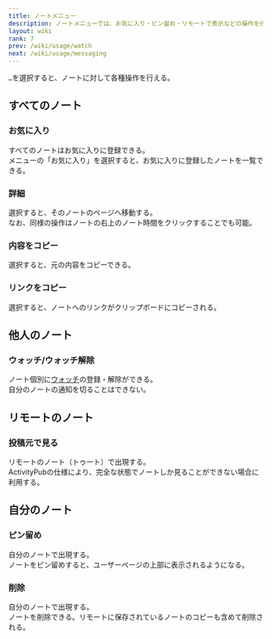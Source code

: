 ```yaml
---
title: ノートメニュー
description: ノートメニューでは、お気に入り・ピン留め・リモートで表示などの操作を行える。
layout: wiki
rank: 7
prev: /wiki/usage/watch
next: /wiki/usage/messaging
---
```

`…`を選択すると、ノートに対して各種操作を行える。

## すべてのノート
### お気に入り
すべてのノートはお気に入りに登録できる。  
メニューの「お気に入り」を選択すると、お気に入りに登録したノートを一覧できる。

### 詳細
選択すると、そのノートのページへ移動する。  
なお、同様の操作はノートの右上のノート時間をクリックすることでも可能。

### 内容をコピー
選択すると、元の内容をコピーできる。

### リンクをコピー
選択すると、ノートへのリンクがクリップボードにコピーされる。

## 他人のノート
### ウォッチ/ウォッチ解除
ノート個別に[ウォッチ](watch)の登録・解除ができる。  
自分のノートの通知を切ることはできない。

## リモートのノート
### 投稿元で見る
リモートのノート（トゥート）で出現する。  
ActivityPubの仕様により、完全な状態でノートしか見ることができない場合に利用する。

## 自分のノート
### ピン留め
自分のノートで出現する。  
ノートをピン留めすると、ユーザーページの上部に表示されるようになる。

### 削除
自分のノートで出現する。  
ノートを削除できる。リモートに保存されているノートのコピーも含めて削除される。
